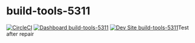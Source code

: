# build-tools-5311

[![CircleCI](https://circleci.com/gh/pantheon-ci-bot/build-tools-5311.svg?style=shield)](https://circleci.com/gh/pantheon-ci-bot/build-tools-5311)
[![Dashboard build-tools-5311](https://img.shields.io/badge/dashboard-build_tools_5311-yellow.svg)](https://dashboard.pantheon.io/sites/15b8a51b-0c8a-4201-8875-67b435ddecf6#dev/code)
[![Dev Site build-tools-5311](https://img.shields.io/badge/site-build_tools_5311-blue.svg)](http://dev-build-tools-5311.pantheonsite.io/)Test after repair
